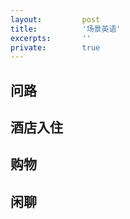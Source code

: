 ```yaml
---
layout:         post
title:          '场景英语'
excerpts:       ''
private:        true
---
```


## 问路

## 酒店入住

## 购物

## 闲聊